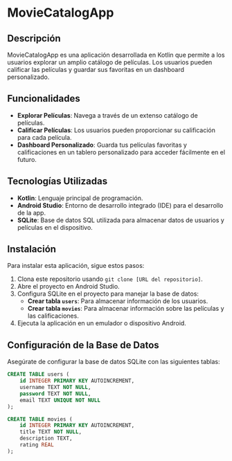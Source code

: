 # MovieCatalogApp

## Descripción
MovieCatalogApp es una aplicación desarrollada en Kotlin que permite a los usuarios explorar un amplio catálogo de películas. Los usuarios pueden calificar las películas y guardar sus favoritas en un dashboard personalizado.

## Funcionalidades
- **Explorar Películas**: Navega a través de un extenso catálogo de películas.
- **Calificar Películas**: Los usuarios pueden proporcionar su calificación para cada película.
- **Dashboard Personalizado**: Guarda tus películas favoritas y calificaciones en un tablero personalizado para acceder fácilmente en el futuro.

## Tecnologías Utilizadas
- **Kotlin**: Lenguaje principal de programación.
- **Android Studio**: Entorno de desarrollo integrado (IDE) para el desarrollo de la app.
- **SQLite**: Base de datos SQL utilizada para almacenar datos de usuarios y películas en el dispositivo.

## Instalación
Para instalar esta aplicación, sigue estos pasos:
1. Clona este repositorio usando `git clone [URL del repositorio]`.
2. Abre el proyecto en Android Studio.
3. Configura SQLite en el proyecto para manejar la base de datos:
   - **Crear tabla `users`**: Para almacenar información de los usuarios.
   - **Crear tabla `movies`**: Para almacenar información sobre las películas y las calificaciones.
4. Ejecuta la aplicación en un emulador o dispositivo Android.

## Configuración de la Base de Datos
Asegúrate de configurar la base de datos SQLite con las siguientes tablas:
```sql
CREATE TABLE users (
    id INTEGER PRIMARY KEY AUTOINCREMENT,
    username TEXT NOT NULL,
    password TEXT NOT NULL,
    email TEXT UNIQUE NOT NULL
);

CREATE TABLE movies (
    id INTEGER PRIMARY KEY AUTOINCREMENT,
    title TEXT NOT NULL,
    description TEXT,
    rating REAL
);
